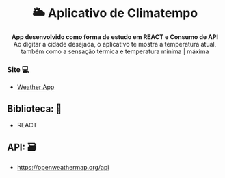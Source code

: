 <h1 align="center">🌥️ Aplicativo de Climatempo</h1>
<p align="center">
  <strong>App desenvolvido como forma de estudo em REACT e Consumo de API</strong>
  <br>
  <span>Ao digitar a cidade desejada, o aplicativo te mostra a temperatura atual, também como a sensação térmica e temperatura minima | máxima</span>
</p>




### Site 💻

- [Weather App](https://climatempo-app.netlify.app/)

## Biblioteca: 📙
- REACT


## API: 🗃️
- https://openweathermap.org/api
